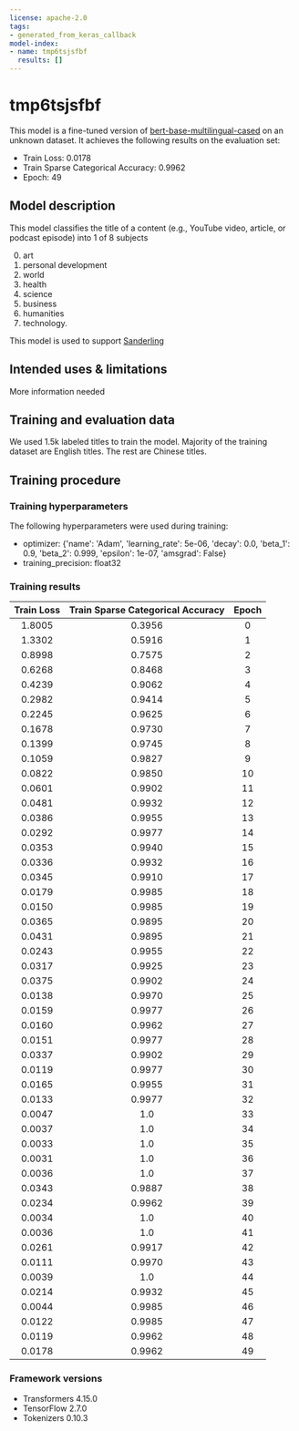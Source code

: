 ```yaml
---
license: apache-2.0
tags:
- generated_from_keras_callback
model-index:
- name: tmp6tsjsfbf
  results: []
---
```


<!-- This model card has been generated automatically according to the information Keras had access to. You should
probably proofread and complete it, then remove this comment. -->

# tmp6tsjsfbf

This model is a fine-tuned version of [bert-base-multilingual-cased](https://huggingface.co/bert-base-multilingual-cased) on an unknown dataset.
It achieves the following results on the evaluation set:
- Train Loss: 0.0178
- Train Sparse Categorical Accuracy: 0.9962
- Epoch: 49

## Model description

This model classifies the title of a content (e.g., YouTube video, article, or podcast episode) into 1 of 8 subjects

0. art
1. personal development
2. world
3. health
4. science
5. business
6. humanities
7. technology.

This model is used to support [Sanderling](https://sanderling.app)

## Intended uses & limitations

More information needed

## Training and evaluation data

We used 1.5k labeled titles to train the model. Majority of the training dataset are English titles. The rest are Chinese titles.

## Training procedure

### Training hyperparameters

The following hyperparameters were used during training:
- optimizer: {'name': 'Adam', 'learning_rate': 5e-06, 'decay': 0.0, 'beta_1': 0.9, 'beta_2': 0.999, 'epsilon': 1e-07, 'amsgrad': False}
- training_precision: float32

### Training results

| Train Loss | Train Sparse Categorical Accuracy | Epoch |
|:----------:|:---------------------------------:|:-----:|
| 1.8005     | 0.3956                            | 0     |
| 1.3302     | 0.5916                            | 1     |
| 0.8998     | 0.7575                            | 2     |
| 0.6268     | 0.8468                            | 3     |
| 0.4239     | 0.9062                            | 4     |
| 0.2982     | 0.9414                            | 5     |
| 0.2245     | 0.9625                            | 6     |
| 0.1678     | 0.9730                            | 7     |
| 0.1399     | 0.9745                            | 8     |
| 0.1059     | 0.9827                            | 9     |
| 0.0822     | 0.9850                            | 10    |
| 0.0601     | 0.9902                            | 11    |
| 0.0481     | 0.9932                            | 12    |
| 0.0386     | 0.9955                            | 13    |
| 0.0292     | 0.9977                            | 14    |
| 0.0353     | 0.9940                            | 15    |
| 0.0336     | 0.9932                            | 16    |
| 0.0345     | 0.9910                            | 17    |
| 0.0179     | 0.9985                            | 18    |
| 0.0150     | 0.9985                            | 19    |
| 0.0365     | 0.9895                            | 20    |
| 0.0431     | 0.9895                            | 21    |
| 0.0243     | 0.9955                            | 22    |
| 0.0317     | 0.9925                            | 23    |
| 0.0375     | 0.9902                            | 24    |
| 0.0138     | 0.9970                            | 25    |
| 0.0159     | 0.9977                            | 26    |
| 0.0160     | 0.9962                            | 27    |
| 0.0151     | 0.9977                            | 28    |
| 0.0337     | 0.9902                            | 29    |
| 0.0119     | 0.9977                            | 30    |
| 0.0165     | 0.9955                            | 31    |
| 0.0133     | 0.9977                            | 32    |
| 0.0047     | 1.0                               | 33    |
| 0.0037     | 1.0                               | 34    |
| 0.0033     | 1.0                               | 35    |
| 0.0031     | 1.0                               | 36    |
| 0.0036     | 1.0                               | 37    |
| 0.0343     | 0.9887                            | 38    |
| 0.0234     | 0.9962                            | 39    |
| 0.0034     | 1.0                               | 40    |
| 0.0036     | 1.0                               | 41    |
| 0.0261     | 0.9917                            | 42    |
| 0.0111     | 0.9970                            | 43    |
| 0.0039     | 1.0                               | 44    |
| 0.0214     | 0.9932                            | 45    |
| 0.0044     | 0.9985                            | 46    |
| 0.0122     | 0.9985                            | 47    |
| 0.0119     | 0.9962                            | 48    |
| 0.0178     | 0.9962                            | 49    |


### Framework versions

- Transformers 4.15.0
- TensorFlow 2.7.0
- Tokenizers 0.10.3

